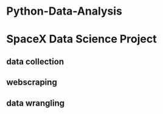 # Python-Data-Analysis
# SpaceX Data Science Project
## data collection
## webscraping
## data wrangling
